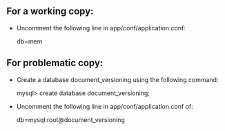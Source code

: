 For a working copy:
---------
* Uncomment the following line in app/conf/application.conf: 

	db=mem

For problematic copy:
---------
* Create a database document_versioning using the following command:

	mysql> create database document_versioning;

* Uncomment the following line in app/conf/application.conf of:

	db=mysql:root@document_versioning